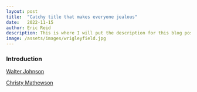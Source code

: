 ```yaml
---
layout: post
title:  "Catchy title that makes everyone jealous"
date:   2022-11-15
author: Eric Reid
description: This is where I will put the description for this blog post
image: /assets/images/wrigleyfield.jpg
---
```

### Introduction


[Walter Johnson](https://en.wikipedia.org/wiki/Walter_Johnson)

[Christy Mathewson](https://en.wikipedia.org/wiki/Christy_Mathewson)

